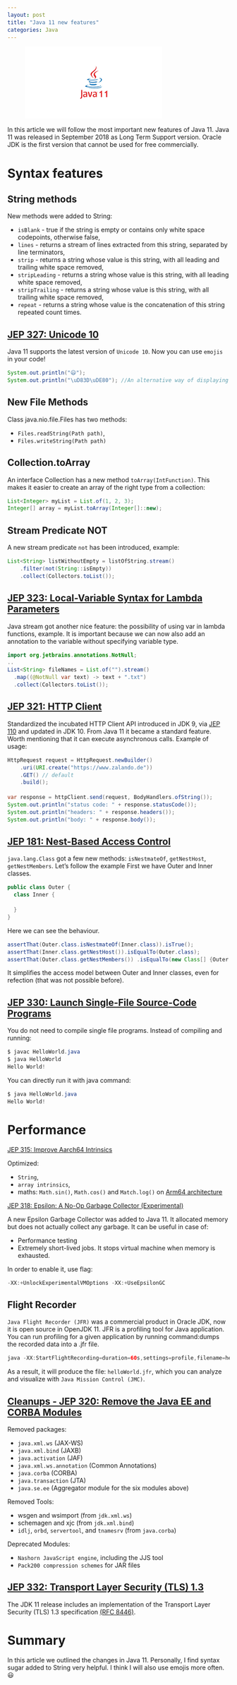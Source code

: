 ```yaml
---
layout: post
title: "Java 11 new features"
categories: Java
---
```


<figure>
  <img src="/assets/2019-03-01-java-11-new-features/java11.png" alt="Java 11" />
</figure>

In this article we will follow the most important new features of Java 11. 
Java 11 was released in September 2018 as Long Term Support version. 
Oracle JDK is the first version that cannot be used for free commercially.

# Syntax features


## String methods

New methods were added to String:

* `isBlank` - true if the string is empty or contains only white space codepoints, otherwise false,
* `lines` - returns a stream of lines extracted from this string, separated by line terminators,
* `strip` - returns a string whose value is this string, with all leading and trailing white space removed,
* `stripLeading` - returns a string whose value is this string, with all leading white space removed,
* `stripTrailing` - returns a string whose value is this string, with all trailing white space removed,
* `repeat` - returns a string whose value is the concatenation of this string repeated count times.

## [JEP 327: Unicode 10](http://openjdk.java.net/jeps/327)

Java 11 supports the latest version of `Unicode 10`. Now you can use `emojis` in your code!
```java
System.out.println("😃"); 
System.out.println("\uD83D\uDE80"); //An alternative way of displaying emojis.
```

## New File Methods

Class java.nio.file.Files has two methods:

* `Files.readString(Path path)`,
* `Files.writeString(Path path)`

## Collection.toArray

An interface Collection has a new method `toArray(IntFunction)`. 
This makes it easier to create an array of the right type from a collection:
```java
List<Integer> myList = List.of(1, 2, 3);
Integer[] array = myList.toArray(Integer[]::new);
```

## Stream Predicate NOT

A new stream predicate `not` has been introduced, example:
```java
List<String> listWithoutEmpty = listOfString.stream() 
    .filter(not(String::isEmpty)) 
    .collect(Collectors.toList());
```

## [JEP 323: Local-Variable Syntax for Lambda Parameters](https://openjdk.java.net/jeps/323)

Java stream got another nice feature: the possibility of using var in lambda functions, example.
It is important because we can now also add an annotation to the variable without specifying variable type.

```java
import org.jetbrains.annotations.NotNull;
..
List<String> fileNames = List.of("").stream() 
  .map((@NotNull var text) -> text + ".txt") 
  .collect(Collectors.toList());
```

## [JEP 321: HTTP Client](https://openjdk.java.net/jeps/321)

Standardized the incubated HTTP Client API introduced in JDK 9, via [JEP 110](https://openjdk.java.net/jeps/110) and updated in JDK 10. 
From Java 11 it became a standard feature. Worth mentioning that it can execute asynchronous calls. Example of usage:
```java
HttpRequest request = HttpRequest.newBuilder() 
    .uri(URI.create("https://www.zalando.de")) 
    .GET() // default
    .build();

var response = httpClient.send(request, BodyHandlers.ofString());
System.out.println("status code: " + response.statusCode());
System.out.println("headers: " + response.headers());
System.out.println("body: " + response.body());
```

## [JEP 181: Nest-Based Access Control](https://openjdk.java.net/jeps/181)
`java.lang.Class` got a few new methods: `isNestmateOf`, `getNestHost`, `getNestMembers`. 
Let’s follow the example First we have Outer and Inner classes.

```java
public class Outer { 
  class Inner { 
    
  }
}
```
Here we can see the behaviour.
```java
assertThat(Outer.class.isNestmateOf(Inner.class)).isTrue();
assertThat(Inner.class.getNestHost()).isEqualTo(Outer.class);
assertThat(Outer.class.getNestMembers()) .isEqualTo(new Class[] {Outer.class, Inner.class});
```
It simplifies the access model between Outer and Inner classes, even for refection (that was not possible before).

## [JEP 330: Launch Single-File Source-Code Programs](https://openjdk.java.net/jeps/330)

You do not need to compile single file programs. Instead of compiling and running:
```java
$ javac HelloWorld.java
$ java HelloWorld
Hello World!
```

You can directly run it with java command:
```java
$ java HelloWorld.java
Hello World!
```

# Performance

[JEP 315: Improve Aarch64 Intrinsics](https://openjdk.java.net/jeps/315)

Optimized:
* `String`,
* `array intrinsics`,
* maths: `Math.sin()`, `Math.cos()` and `Match.log()` on [Arm64 architecture](https://en.wikipedia.org/wiki/ARM_architecture)

[JEP 318: Epsilon: A No-Op Garbage Collector (Experimental)](https://openjdk.java.net/jeps/318)

A new Epsilon Garbage Collector was added to Java 11. It allocated memory but does not actually collect any garbage. It can be useful in case of:

* Performance testing
* Extremely short-lived jobs. It stops virtual machine when memory is exhausted.

In order to enable it, use flag:
```java
-XX:+UnlockExperimentalVMOptions -XX:+UseEpsilonGC
```

## Flight Recorder

`Java Flight Recorder (JFR)` was a commercial product in Oracle JDK, now it is open source in OpenJDK 11. 
JFR is a profiling tool for Java application. You can run profiling for a given application by running command:dumps the recorded data into a .jfr file.

```java
java -XX:StartFlightRecording=duration=60s,settings=profile,filename=helloWorld.jfr HelloWorld
```

As a result, it will produce the file: `helloWorld.jfr`, which you can analyze and visualize with `Java Mission Control (JMC)`.

## [Cleanups - JEP 320: Remove the Java EE and CORBA Modules](https://openjdk.java.net/jeps/320)

Removed packages:

* `java.xml.ws` (JAX-WS)
* `java.xml.bind` (JAXB)
* `java.activation` (JAF)
* `java.xml.ws.annotation` (Common Annotations)
* `java.corba` (CORBA)
* `java.transaction` (JTA)
* `java.se.ee` (Aggregator module for the six modules above)

Removed Tools:

* wsgen and wsimport (from `jdk.xml.ws`)
* schemagen and xjc (from `jdk.xml.bind`)
* `idlj`, `orbd`, `servertool`, and `tnamesrv` (from `java.corba`)

Deprecated Modules:

* `Nashorn JavaScript engine`, including the JJS tool
* `Pack200 compression schemes` for JAR files

## [JEP 332: Transport Layer Security (TLS) 1.3](http://openjdk.java.net/jeps/332)

The JDK 11 release includes an implementation of the Transport Layer Security (TLS) 1.3 specification [(RFC 8446)](https://tools.ietf.org/html/rfc8446).

# Summary

In this article we outlined the changes in Java 11. 
Personally, I find syntax sugar added to String very helpful. I think I will also use emojis more often. 😃

